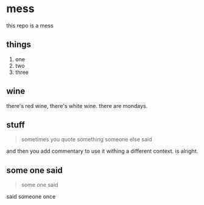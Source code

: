 # mess
this repo is a mess

## things

1. one
2. two
3. three

## wine

there's red wine, there's white wine. there are mondays.

## stuff

> sometimes you quote something someone else said

and then you add commentary to use it withing a different context. is alright.


## some one said

> some one said

said someone once
